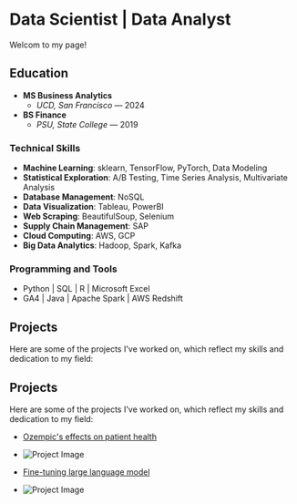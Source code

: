 # Data Scientist | Data Analyst
Welcom to my page!


## Education
- **MS Business Analytics**
  - *UCD, San Francisco* — 2024
- **BS Finance**
  - *PSU, State College* — 2019

### Technical Skills
- **Machine Learning**: sklearn, TensorFlow, PyTorch, Data Modeling
- **Statistical Exploration**: A/B Testing, Time Series Analysis, Multivariate Analysis
- **Database Management**: NoSQL
- **Data Visualization**: Tableau, PowerBI
- **Web Scraping**: BeautifulSoup, Selenium
- **Supply Chain Management**: SAP
- **Cloud Computing**: AWS, GCP
- **Big Data Analytics**: Hadoop, Spark, Kafka

### Programming and Tools
- Python | SQL | R | Microsoft Excel
- GA4 | Java | Apache Spark | AWS Redshift


## Projects
Here are some of the projects I've worked on, which reflect my skills and dedication to my field:
## Projects
Here are some of the projects I've worked on, which reflect my skills and dedication to my field:

- [Ozempic's effects on patient health](https://github.com/KawehiW/Ozempic)
- ![Project Image](/assets/Ozempic.webp)

- [Fine-tuning large language model](https://github.com/KawehiW/Fine-Tuning-LLM)
- ![Project Image](/assets/LLM.webp)


